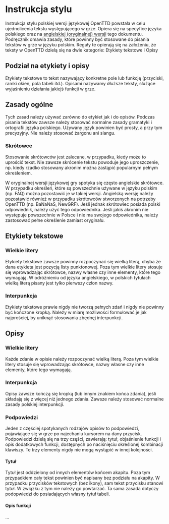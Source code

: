 # Instrukcja stylu

Instrukcja stylu polskiej wersji językowej OpenTTD powstała w celu ujednolicenia tekstu występującego w grze. Opiera się na specyfice języka polskiego oraz na [angielskiej (oryginalnej) wersji](https://wiki.openttd.org/en/Development/Manual%20of%20style) tego dokumentu. Podręcznik omawia zasady, które powinny być stosowane do pisania tekstów w grze w języku polskim. Reguły te opierają się na założeniu, że teksty w OpenTTD dzielą się na dwie kategorie: Etykiety tekstowe i Opisy

## Podział na etykiety i opisy

Etykiety tekstowe to tekst nazywający konkretne pole lub funkcję (przyciski, ramki okien, pola tabeli itd.).
Opisami nazywamy dłuższe teksty, służące wyjaśnieniu działania jakiejś funkcji w grze.

## Zasady ogólne

Tych zasad należy używać zarówno do etykiet jak i do opisów.
Podczas pisania tekstów zawsze należy stosować normalne zasady gramatyki i ortografii języka polskiego. 
Używany język powinien być prosty, a przy tym precyzyjny. Nie należy stosować żargonu ani slangu.

### Skrótowce

Stosowanie skrótowców jest zalecane, w przypadku, kiedy może to uprościć tekst. Nie zawsze skrócenie tekstu powoduje jego uproszczenie, np. kiedy rzadko stosowany akronim można zastąpić popularnym pełnym określeniem.

W oryginalnej wersji językowej gry spotyka się często angielskie skrótowce. W przypadku określeń, które są powszechnie używane w języku polskim (np. FAQ) można pozostawić je w takiej wersji. Angielską wersję należy pozostawić również w przypadku skrótowców stworzonych na potrzeby OpenTTD (np. BaNaNaS, NewGRF). Jeśli jednak skrótowiec posiada polski odpowiednik, należy użyć tego odpowiednika. Jeśli jakiś akronim nie występuje powszechnie w Polsce i nie ma swojego odpowiednika, należy zastosować pełne określenie zamiast oryginału. 

## Etykiety tekstowe

### Wielkie litery
Etykiety tekstowe zawsze powinny rozpoczynać się wielką literą, chyba że dana etykieta jest pozycją listy punktonowej. Poza tym wielkie litery stosuje się wprowadzając skrótowce, nazwy własne czy inne elementy, które tego wymagają.
W odróżnieniu od języka angielskiego, w polskich tytułach wielką literą pisany jest tylko pierwszy człon nazwy.

### Interpunkcja
Etykiety tekstowe prawie nigdy nie tworzą pełnych zdań i nigdy nie powinny być kończone kropką. Należy w miarę możliwości formułować je jak najprościej, by uniknąć stosowania zbędnęj interpunkcji.

## Opisy

### Wielkie litery
Każde zdanie w opisie należy rozpoczynać wielką literą. Poza tym wielkie litery stosuje się wprowadzając skrótowce, nazwy własne czy inne elementy, które tego wymagają.

### Interpunkcja
Opisy zawsze kończą się kropką (lub innym znakiem końca zdania), jeśli składają się z więcej niż jednego zdania. Zawsze należy stosować normalne zasady polskiej interpunkcji.

### Podpowiedzi
Jeden z częściej spotykanych rodzajów opisów to podpowiedzi, pojawiające się w grze po najechaniu kursorem na dany przycisk. Podpowiedzi dzielą się na trzy części, zawierają: tytuł, objaśnienie funkcji i opis dodatkowych funkcji, dostępnych po naciśnięciu określonej kombinacji klawiszy. Te trzy elementy nigdy nie mogą wystąpić w innej kolejności.

#### Tytuł
Tytuł jest oddzielony od innych elementów końcem akapitu. Poza tym przypadkiem cały tekst powinien być napisany bez podziału na akapity.
W przypadku przycisków tekstowych (bez ikony), sam tekst przycisku stanowi tytuł. W związku z tym nie należy go powtarzać. Ta sama zasada dotyczy podopwiedzi do posiadających własny tytuł tabeli.

#### Opis funkcji

...
